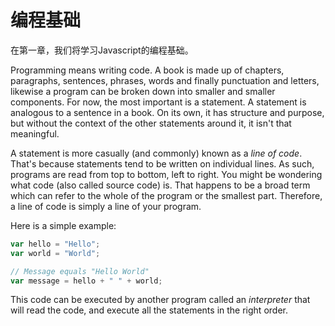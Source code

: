 # 编程基础

在第一章，我们将学习Javascript的编程基础。

Programming means writing code. A book is made up of chapters, paragraphs, sentences, phrases, words and finally punctuation and letters, likewise a program can be broken down into smaller and smaller components. For now, the most important is a statement. A statement is analogous to a sentence in a book. On its own, it has structure and purpose, but without the context of the other statements around it, it isn't that meaningful.

A statement is more casually (and commonly) known as a *line of code*. That's because statements tend to be written on individual lines. As such, programs are read from top to bottom, left to right. You might be wondering what code (also called source code) is. That happens to be a broad term which can refer to the whole of the program or the smallest part. Therefore, a line of code is simply a line of your program.

Here is a simple example:

```javascript
var hello = "Hello";
var world = "World";

// Message equals "Hello World"
var message = hello + " " + world;
```

This code can be executed by another program called an *interpreter* that will read the code, and execute all the statements in the right order.
